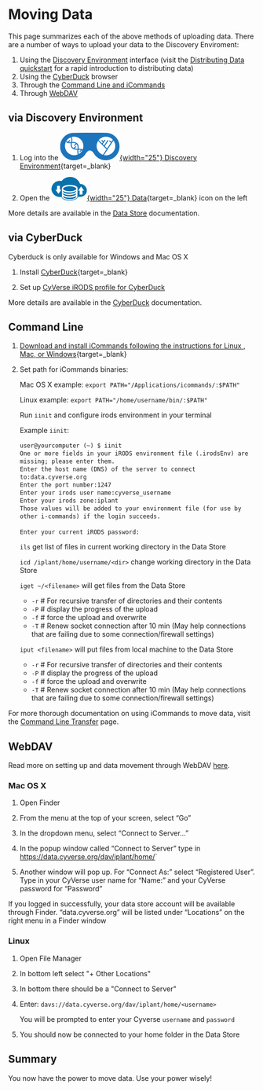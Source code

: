 # Moving Data

[de]: ../assets/de/logos/deIcon.svg
[data]: ../assets/de/menu_items/dataIcon.svg

This page summarizes each of the above methods of uploading data. There are a number of ways to upload your data to the Discovery Enviroment:

  1. Using the [Discovery Environment](../de/manage_data.md) interface (visit the [Distributing Data quickstart](quick-data-share.md) for a rapid introduction to distributing data)
  2. Using the [CyberDuck](cyberduck.md) browser
  3. Through the [Command Line and iCommands](icommands.md)
  4. Through [WebDAV](webdav.md)

## via Discovery Environment

1. Log into the [![de]{width="25"} Discovery Environment](https://de.cyverse.org){target=_blank}

2. Open the [![data]{width="25"} Data](https://de.cyverse.org/data){target=_blank} icon on the left

More details are available in the [Data Store](manage_data.md) documentation.

## via CyberDuck

Cyberduck is only available for Windows and Mac OS X

1. Install [CyberDuck](https://cyberduck.io){target=_blank} 

2. Set up [CyVerse iRODS profile for CyberDuck](cyberduck.md) 

More details are available in the [CyberDuck](cyberduck.md) documentation.

## Command Line

1. [Download and install iCommands following the instructions for Linux , Mac, or Windows](https://cyverse.atlassian.net/wiki/spaces/DS/pages/241869823/Setting+Up+iCommands#SettingUpiCommands-linux){target=_blank}

2. Set path for iCommands binaries:

   Mac OS X example: `export PATH="/Applications/icommands/:$PATH"`

     Linux example: `export PATH="/home/username/bin/:$PATH"`

     Run `iinit` and configure irods environment in your terminal

   Example `iinit`:

      ```
      user@yourcomputer (~) $ iinit
      One or more fields in your iRODS environment file (.irodsEnv) are
      missing; please enter them.
      Enter the host name (DNS) of the server to connect to:data.cyverse.org
      Enter the port number:1247
      Enter your irods user name:cyverse_username
      Enter your irods zone:iplant
      Those values will be added to your environment file (for use by
      other i-commands) if the login succeeds.

      Enter your current iRODS password:
      ```

   `ils` get list of files in current working directory in the Data Store

   `icd /iplant/home/username/<dir>` change working directory in the Data Store

   `iget ~/<filename>` will get files from the Data Store

    - `-r` # For recursive transfer of directories and their contents
    - `-P` # display the progress of the upload
    - `-f` # force the upload and overwrite
    - `-T` # Renew socket connection after 10 min (May help connections that are failing due to some connection/firewall settings)


   `iput <filename>` will put files from local machine to the Data Store

     - `-r` # For recursive transfer of directories and their contents
     - `-P` # display the progress of the upload
     - `-f` # force the upload and overwrite
     - `-T` # Renew socket connection after 10 min (May help connections that are failing due to some connection/firewall settings)

For more thorough documentation on using iCommands to move data, visit the [Command Line Transfer](icommands.md) page.

## WebDAV 

Read more on setting up and data movement through WebDAV [here](webdav.md).

### Mac OS X

1. Open Finder

2. From the menu at the top of your screen, select “Go”

3. In the dropdown menu, select “Connect to Server…”

4. In the popup window called “Connect to Server” type in https://data.cyverse.org/dav/iplant/home/<your CyVerse user name>`

5. Another window will pop up. For “Connect As:” select “Registered User”. Type in your CyVerse user name for “Name:” and your CyVerse password for “Password”

  If you logged in successfully, your data store account will be available through Finder. “data.cyverse.org” will be listed under “Locations” on the right menu in a Finder window

### Linux 

1. Open File Manager

2. In bottom left select "+ Other Locations"
  
3. In bottom there should be a "Connect to Server"
  
4. Enter: `davs://data.cyverse.org/dav/iplant/home/<username>` 
  
   You will be prompted to enter your Cyverse `username` and `password` 

5. You should now be connected to your home folder in the Data Store

## Summary
  
You now have the power to move data. Use your power wisely!

